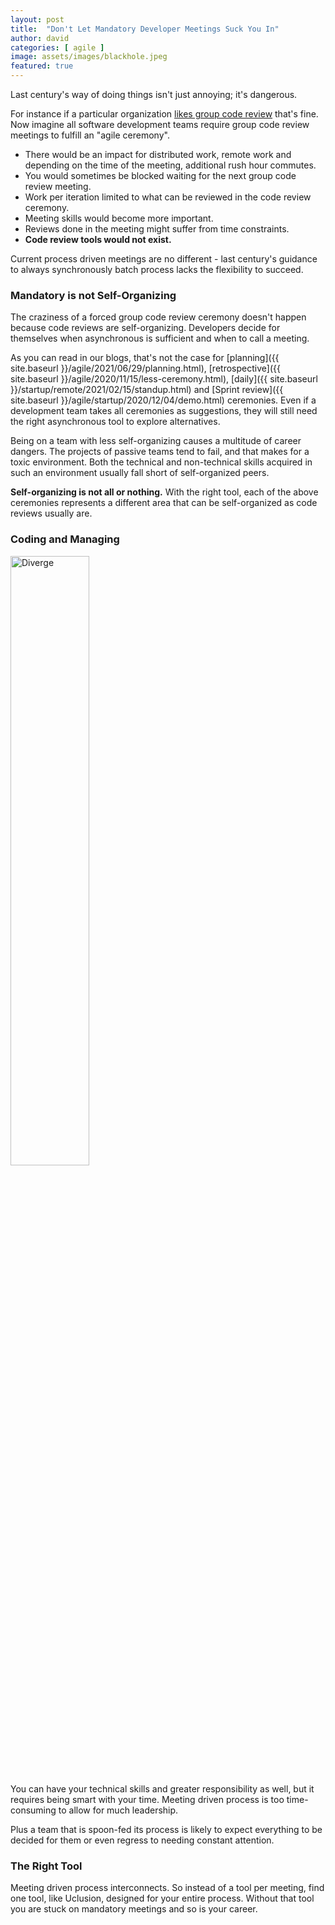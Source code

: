 ```yaml
---
layout: post
title:  "Don't Let Mandatory Developer Meetings Suck You In"
author: david
categories: [ agile ]
image: assets/images/blackhole.jpeg
featured: true
---
```

Last century's way of doing things isn't just annoying; it's dangerous.

For instance if a particular organization
[likes group code review](https://buildingvts.com/how-to-host-a-group-code-review-61345dbc7b98)
that's fine. Now imagine all software development teams require group code 
review meetings to fulfill an "agile ceremony".
  * There would be an impact for distributed work, remote work and depending on the 
time of the meeting, additional rush hour commutes.
  * You would sometimes be blocked waiting for the next group code review meeting.
  * Work per iteration limited to what can be reviewed in the code review ceremony.
  * Meeting skills would become more important.
  * Reviews done in the meeting might suffer from time constraints.
  * **Code review tools would not exist.**

Current process driven meetings are no different - last century's guidance to 
always synchronously batch process lacks the flexibility to succeed.

### Mandatory is not Self-Organizing
The craziness of a forced group code review ceremony doesn't happen because code 
reviews are self-organizing. Developers decide for themselves when asynchronous
is sufficient and when to call a meeting.

As you can read in our blogs, that's not the case for
[planning]({{ site.baseurl }}/agile/2021/06/29/planning.html), 
[retrospective]({{ site.baseurl }}/agile/2020/11/15/less-ceremony.html),
[daily]({{ site.baseurl }}/startup/remote/2021/02/15/standup.html) and
[Sprint review]({{ site.baseurl }}/agile/startup/2020/12/04/demo.html) 
ceremonies. Even if a development team takes all ceremonies as suggestions, they
will still need the right asynchronous tool to explore alternatives.

Being on a team with less self-organizing causes a multitude of career dangers. 
The projects of passive teams tend to fail, and that makes for a toxic 
environment. Both the technical and non-technical skills acquired in such an 
environment usually fall short of self-organized peers.

**Self-organizing is not all or nothing.** With the right tool,
each of the above ceremonies represents a different area that can be 
self-organized as code reviews usually are.

### Coding and Managing
<img src="{{ site.baseurl }}/assets/images/diverge.jpg" alt="Diverge" style="width: 50%;" />

You can have your technical skills and greater responsibility as well, but
it requires being smart with your time. Meeting driven process is too 
time-consuming to allow for much leadership.

Plus a team that is spoon-fed its process is likely to expect everything to
be decided for them or even regress to needing constant attention.

### The Right Tool
Meeting driven process interconnects. So instead of a tool per meeting,
find one tool, like Uclusion, designed for your entire process. Without that
tool you are stuck on mandatory meetings and so is your career.
